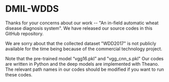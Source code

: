 # DMIL-WDDS
Thanks for your concerns about our work -- "An in-field automatic wheat disease diagnosis system". We have released our source codes in this GitHub repository.

We are sorry about that the collected dataset "WDD2017" is not publicly available for the time being because of the commercial technology project. 

Note that the pre-trained model “vgg16.pkl” and "vgg_cnn_s.pkl" 
Our codes are written in Python and the deep models are implemented with Theano. The relevant path names in our codes should be modified if you want to run these codes.



